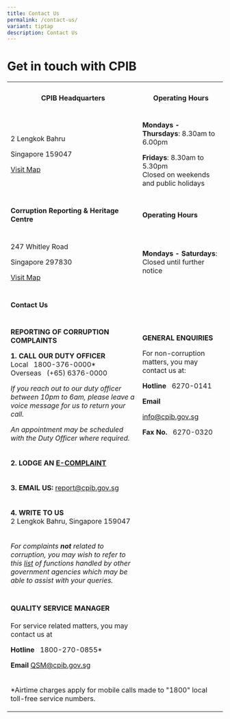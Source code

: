 ```yaml
---
title: Contact Us
permalink: /contact-us/
variant: tiptap
description: Contact Us
---
```

<h1><strong>Get in touch with</strong> CPIB </h1>
<table style="minWidth: 50px">
<colgroup>
<col>
<col>
</colgroup>
<tbody>
<tr>
<th rowspan="1" colspan="1">
<h4><strong>CPIB Headquarters</strong></h4>
</th>
<th rowspan="1" colspan="1">
<h4><strong>Operating Hours</strong></h4>
</th>
</tr>
<tr>
<td rowspan="1" colspan="1">
<p>2 Lengkok Bahru</p>
<p>Singapore 159047</p>
<p></p>
<p><a href="https://www.google.com/maps/place/2+Lengkok+Bahru,+Singapore+159047/@1.2863996,103.8079301,17z/data=!3m1!4b1!4m6!3m5!1s0x31da1bd27ba3bf4f:0x2f0eb305800c2b41!8m2!3d1.2863996!4d103.810505!16s%2Fg%2F11b8v6_7yk?entry=ttu" rel="noopener noreferrer nofollow" target="_blank">Visit Map</a>
</p>
</td>
<td rowspan="1" colspan="1">
<p><strong>Mondays - Thursdays</strong>:&nbsp;8.30am to 6.00pm</p>
<p><strong>Fridays</strong>:&nbsp;8.30am to 5.30pm
<br>Closed on weekends and public holidays</p>
</td>
</tr>
<tr>
<td rowspan="1" colspan="1">
<h4><strong>Corruption Reporting &amp; Heritage Centre</strong></h4>
</td>
<td rowspan="1" colspan="1">
<h4><strong>Operating Hours</strong></h4>
</td>
</tr>
<tr>
<td rowspan="1" colspan="1">
<p>247 Whitley Road</p>
<p>Singapore 297830</p>
<p></p>
<p><a href="https://www.google.com/maps/place/247+Whitley+Rd,+Singapore+297830/@1.3230371,103.8241004,17z/data=!3m1!4b1!4m6!3m5!1s0x31da19febd35b811:0xbe865b829f1a0fa0!8m2!3d1.3230371!4d103.8266753!16s%2Fg%2F11h1hwkc5l?entry=ttu" rel="noopener noreferrer nofollow" target="_blank">Visit Map</a>
</p>
</td>
<td rowspan="1" colspan="1">
<p><strong>Mondays - Saturdays</strong>:&nbsp;
<br>Closed until further notice</p>
</td>
</tr>
<tr>
<td rowspan="1" colspan="1">
<h4><strong>Contact Us</strong></h4>
</td>
<td rowspan="1" colspan="1">
<p></p>
</td>
</tr>
<tr>
<td rowspan="1" colspan="1">
<p><strong>REPORTING OF CORRUPTION COMPLAINTS</strong>
</p>
<p></p>
<p><strong>1. CALL OUR DUTY OFFICER</strong>
<br>Local &nbsp; 1800-376-0000*
<br>Overseas &nbsp; (+65) 6376-0000</p>
<p></p>
<p><em>If you reach out to our duty officer between 10pm to 6am, please leave a voice message for us to return your call.</em>
</p>
<p></p>
<p><em>An appointment may be scheduled with the Duty Officer where required.</em>
</p>
</td>
<td rowspan="1" colspan="1">
<p><strong>GENERAL ENQUIRIES</strong>
</p>
<p></p>
<p>For non-corruption matters, you may contact us at:</p>
<p></p>
<p><strong>Hotline</strong> &nbsp; 6270-0141</p>
<p></p>
<p><strong>Email</strong>
</p>
<p><a href="mailto:info@cpib.gov.sg%3Cbr%3E%3Cbr%3E" rel="noopener noreferrer nofollow" target="_blank"><u>info@cpib.gov.sg</u></a>
</p>
<p></p>
<p><strong>Fax No.</strong> &nbsp; 6270-0320</p>
</td>
</tr>
<tr>
<td rowspan="1" colspan="1">
<p><strong>2. LODGE AN <a href="https://www.cpib.gov.sg/e-services/e-complaint-for-corrupt-conduct/" rel="noopener noreferrer nofollow" target="_blank">E-COMPLAINT</a></strong>
</p>
</td>
<td rowspan="1" colspan="1">
<p></p>
</td>
</tr>
<tr>
<td rowspan="1" colspan="1">
<p><strong>3. EMAIL US:  </strong><a href="mailto:report@cpib.gov.sg%3Cbr%3E%3Cbr%3E" rel="noopener noreferrer nofollow" target="_blank"><u>report@cpib.gov.sg</u></a>
</p>
</td>
<td rowspan="1" colspan="1">
<p></p>
</td>
</tr>
<tr>
<td rowspan="1" colspan="1">
<p><strong>4. WRITE TO US</strong>
<br>2 Lengkok Bahru, Singapore 159047</p>
</td>
<td rowspan="1" colspan="1">
<p></p>
</td>
</tr>
<tr>
<td rowspan="1" colspan="1">
<p><em>For complaints </em><strong><em>not</em></strong><em> related to corruption, you may wish to refer to this <a href="https://www.cpib.gov.sg/files/cases%20under%20public%20agencies%20(cpib).pdf" rel="noopener noreferrer nofollow" target="_blank">list</a> of functions handled by other government agencies which may be able to assist with your queries.</em>
</p>
</td>
<td rowspan="1" colspan="1">
<p></p>
</td>
</tr>
<tr>
<td rowspan="1" colspan="1">
<h4>QUALITY SERVICE MANAGER<br></h4>
<p>For service related matters, you may contact us at</p>
<p></p>
<p><strong>Hotline</strong> &nbsp; 1800-270-0855*
<br>
</p>
<p><strong>Email      </strong><a href="mailto:QSM@cpib.gov.sg%3Cbr%3E%3Cbr%3E" rel="noopener noreferrer nofollow" target="_blank"><u>QSM@cpib.gov.sg</u></a>
</p>
</td>
<td rowspan="1" colspan="1">
<p></p>
</td>
</tr>
<tr>
<td rowspan="1" colspan="2">
<p>*Airtime charges apply for mobile calls made to "1800" local toll-free
service numbers.</p>
</td>
</tr>
</tbody>
</table>
<p></p>